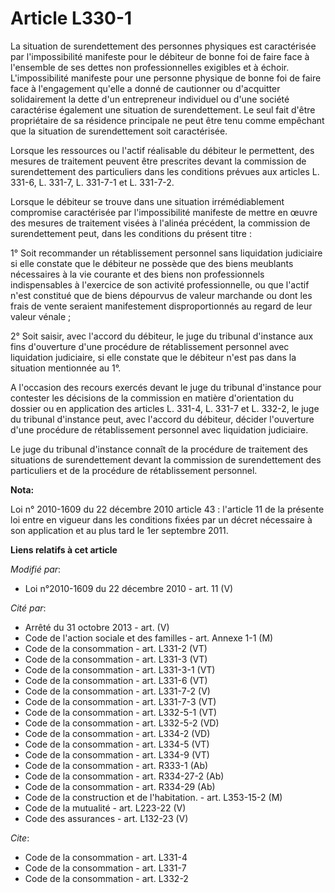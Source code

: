 # Article L330-1

La situation de surendettement des personnes physiques est caractérisée par l'impossibilité manifeste pour le débiteur de
bonne foi de faire face à l'ensemble de ses dettes non professionnelles exigibles et à échoir. L'impossibilité manifeste pour
une personne physique de bonne foi de faire face à l'engagement qu'elle a donné de cautionner ou d'acquitter solidairement la
dette d'un entrepreneur individuel ou d'une société caractérise également une situation de surendettement. Le seul fait
d'être propriétaire de sa résidence principale ne peut être tenu comme empêchant que la situation de surendettement soit
caractérisée. 

Lorsque les ressources ou l'actif réalisable du débiteur le permettent, des mesures de traitement peuvent être prescrites
devant la commission de surendettement des particuliers dans les conditions prévues aux articles L. 331-6, L. 331-7, L.
331-7-1 et L. 331-7-2. 

Lorsque le débiteur se trouve dans une situation irrémédiablement compromise caractérisée par l'impossibilité manifeste de
mettre en œuvre des mesures de traitement visées à l'alinéa précédent, la commission de surendettement peut, dans les
conditions du présent titre : 

1° Soit recommander un rétablissement personnel sans liquidation judiciaire si elle constate que le débiteur ne possède que
des biens meublants nécessaires à la vie courante et des biens non professionnels indispensables à l'exercice de son activité
professionnelle, ou que l'actif n'est constitué que de biens dépourvus de valeur marchande ou dont les frais de vente
seraient manifestement disproportionnés au regard de leur valeur vénale ; 

2° Soit saisir, avec l'accord du débiteur, le juge du tribunal d'instance aux fins d'ouverture d'une procédure de
rétablissement personnel avec liquidation judiciaire, si elle constate que le débiteur n'est pas dans la situation mentionnée
au 1°.

A l'occasion des recours exercés devant le juge du tribunal d'instance pour contester les décisions de la commission en
matière d'orientation du dossier ou en application des articles L. 331-4, 
L. 331-7 et L. 332-2, le juge du tribunal d'instance peut, avec l'accord du débiteur, décider l'ouverture d'une procédure de
rétablissement personnel avec liquidation judiciaire. 

Le juge du tribunal d'instance connaît de la procédure de traitement des situations de surendettement devant la commission de
surendettement des particuliers et de la procédure de rétablissement personnel.

**Nota:**

Loi n° 2010-1609 du 22 décembre 2010 article 43 : l'article 11 de la présente loi entre en vigueur dans les conditions fixées
par un décret nécessaire à son application et au plus tard le 1er septembre 2011.

**Liens relatifs à cet article**

_Modifié par_:

  - Loi n°2010-1609 du 22 décembre 2010 - art. 11 (V)

_Cité par_:

  - Arrêté du 31 octobre 2013 - art. (V)
  - Code de l'action sociale et des familles - art. Annexe 1-1 (M)
  - Code de la consommation - art. L331-2 (VT)
  - Code de la consommation - art. L331-3 (VT)
  - Code de la consommation - art. L331-3-1 (VT)
  - Code de la consommation - art. L331-6 (VT)
  - Code de la consommation - art. L331-7-2 (V)
  - Code de la consommation - art. L331-7-3 (VT)
  - Code de la consommation - art. L332-5-1 (VT)
  - Code de la consommation - art. L332-5-2 (VD)
  - Code de la consommation - art. L334-2 (VD)
  - Code de la consommation - art. L334-5 (VT)
  - Code de la consommation - art. L334-9 (VT)
  - Code de la consommation - art. R333-1 (Ab)
  - Code de la consommation - art. R334-27-2 (Ab)
  - Code de la consommation - art. R334-29 (Ab)
  - Code de la construction et de l'habitation. - art. L353-15-2 (M)
  - Code de la mutualité - art. L223-22 (V)
  - Code des assurances - art. L132-23 (V)

_Cite_:

  - Code de la consommation - art. L331-4
  - Code de la consommation - art. L331-7
  - Code de la consommation - art. L332-2
